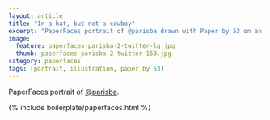 ```yaml
---
layout: article
title: "In a hat, but not a cowboy"
excerpt: "PaperFaces portrait of @parisba drawn with Paper by 53 on an iPad."
image: 
  feature: paperfaces-parisba-2-twitter-lg.jpg
  thumb: paperfaces-parisba-2-twitter-150.jpg
category: paperfaces
tags: [portrait, illustration, paper by 53]
---
```


PaperFaces portrait of [@parisba](http://twitter.com/parisba).

{% include boilerplate/paperfaces.html %}